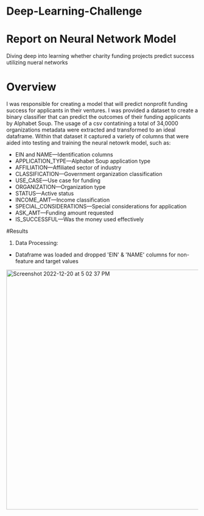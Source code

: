 # Deep-Learning-Challenge

# Report on Neural Network Model

Diving deep into learning whether charity funding projects predict success utilizing nueral networks

# Overview

I was responsible for creating a model that will predict nonprofit funding success for applicants in their ventures. I was provided a dataset to create a binary classifier that can predict the outcomes of their funding applicants by Alphabet Soup. The usage of a csv contatining a total of 34,0000 organizations metadata were extracted and transformed to an ideal dataframe. Within that dataset it captured a variety of columns that were aided into testing and training the neural netowrk model, such as: 
- EIN and NAME—Identification columns
- APPLICATION_TYPE—Alphabet Soup application type
- AFFILIATION—Affiliated sector of industry
- CLASSIFICATION—Government organization classification
- USE_CASE—Use case for funding
- ORGANIZATION—Organization type
- STATUS—Active status
- INCOME_AMT—Income classification
- SPECIAL_CONSIDERATIONS—Special considerations for application
- ASK_AMT—Funding amount requested
- IS_SUCCESSFUL—Was the money used effectively

#Results

1. Data Processing:
- Dataframe was loaded and dropped 'EIN' & 'NAME' columns for non-feature and target values
<img width="630" alt="Screenshot 2022-12-20 at 5 02 37 PM" src="https://user-images.githubusercontent.com/108318921/208796108-659f471e-6de5-41e0-b9b3-923425af719a.png">

